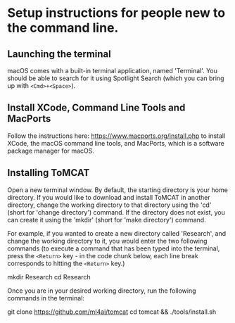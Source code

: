 # Setup instructions for people new to the command line.

## Launching the terminal

macOS comes with a built-in terminal application, named 'Terminal'. You
should be able to search for it using Spotlight Search (which you can bring up
with `<Cmd>+<Space>`).

## Install XCode, Command Line Tools and MacPorts

Follow the instructions here: https://www.macports.org/install.php to install
XCode, the macOS command line tools, and MacPorts, which is a software package
manager for macOS.

## Installing ToMCAT

Open a new terminal window. By default, the starting directory is your home
directory. If you would like to download and install ToMCAT in another
directory, change the working directory to that directory using the 'cd' (short
for 'change directory') command. If the directory does not exist, you can create
it using the 'mkdir' (short for 'make directory') command.

For example, if you wanted to create a new directory called 'Research', and
change the working directory to it, you would enter the two following commands
(to execute a command that has been typed into the terminal, press the `<Return>`
key - in the code chunk below, each line break corresponds to hitting the
`<Return>` key.)

  mkdir Research
  cd Research

Once you are in your desired working directory, run the following commands in
the terminal:

  git clone https://github.com/ml4ai/tomcat
  cd tomcat && ./tools/install.sh
